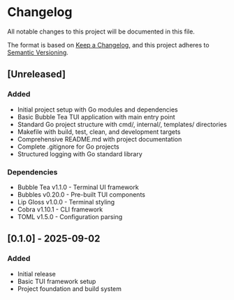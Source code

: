 # Changelog

All notable changes to this project will be documented in this file.

The format is based on [Keep a Changelog](https://keepachangelog.com/en/1.0.0/),
and this project adheres to [Semantic Versioning](https://semver.org/spec/v2.0.0.html).

## [Unreleased]

### Added
- Initial project setup with Go modules and dependencies
- Basic Bubble Tea TUI application with main entry point
- Standard Go project structure with cmd/, internal/, templates/ directories
- Makefile with build, test, clean, and development targets
- Comprehensive README.md with project documentation
- Complete .gitignore for Go projects
- Structured logging with Go standard library

### Dependencies
- Bubble Tea v1.1.0 - Terminal UI framework
- Bubbles v0.20.0 - Pre-built TUI components
- Lip Gloss v1.0.0 - Terminal styling
- Cobra v1.10.1 - CLI framework  
- TOML v1.5.0 - Configuration parsing

## [0.1.0] - 2025-09-02

### Added
- Initial release
- Basic TUI framework setup
- Project foundation and build system